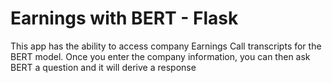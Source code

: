 Earnings with BERT - Flask
===========================================

This app has the ability to access company Earnings Call transcripts for the BERT model. 
Once you enter the company information, you can then ask BERT a question and it will derive a response
